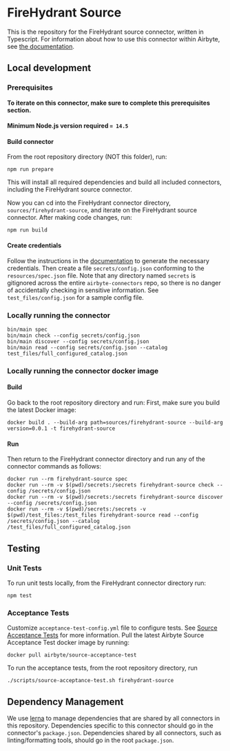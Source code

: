 # FireHydrant Source

This is the repository for the FireHydrant source connector, written in Typescript.
For information about how to use this connector within Airbyte, see [the
documentation](https://docs.airbyte.io/integrations/sources/firehydrant).

## Local development

### Prerequisites

**To iterate on this connector, make sure to complete this prerequisites
section.**

#### Minimum Node.js version required `= 14.5`

#### Build connector

From the root repository directory (NOT this folder), run:

```
npm run prepare
```

This will install all required dependencies and build all included connectors,
including the FireHydrant source connector.

Now you can cd into the FireHydrant connector directory, `sources/firehydrant-source`,
and iterate on the FireHydrant source connector. After making code changes, run:

```
npm run build
```

#### Create credentials

Follow the instructions in the
[documentation](https://docs.airbyte.io/integrations/sources/firehydrant) to
generate the necessary credentials. Then create a file `secrets/config.json`
conforming to the `resources/spec.json` file. Note that any directory named
`secrets` is gitignored across the entire `airbyte-connectors` repo, so there is
no danger of accidentally checking in sensitive information. See
`test_files/config.json` for a sample config file.

### Locally running the connector

```
bin/main spec
bin/main check --config secrets/config.json
bin/main discover --config secrets/config.json
bin/main read --config secrets/config.json --catalog test_files/full_configured_catalog.json
```

### Locally running the connector docker image

#### Build

Go back to the root repository directory and run:
First, make sure you build the latest Docker image:

```
docker build . --build-arg path=sources/firehydrant-source --build-arg version=0.0.1 -t firehydrant-source
```

#### Run

Then return to the FireHydrant connector directory and run any of the connector
commands as follows:

```
docker run --rm firehydrant-source spec
docker run --rm -v $(pwd)/secrets:/secrets firehydrant-source check --config /secrets/config.json
docker run --rm -v $(pwd)/secrets:/secrets firehydrant-source discover --config /secrets/config.json
docker run --rm -v $(pwd)/secrets:/secrets -v $(pwd)/test_files:/test_files firehydrant-source read --config /secrets/config.json --catalog /test_files/full_configured_catalog.json
```

## Testing

### Unit Tests

To run unit tests locally, from the FireHydrant connector directory run:

```
npm test
```

### Acceptance Tests

Customize `acceptance-test-config.yml` file to configure tests. See [Source
Acceptance
Tests](https://docs.airbyte.io/connector-development/testing-connectors/source-acceptance-tests-reference)
for more information.
Pull the latest Airbyte Source Acceptance Test docker image by running:

```
docker pull airbyte/source-acceptance-test
```

To run the acceptance tests, from the root repository directory, run

```
./scripts/source-acceptance-test.sh firehydrant-source
```

## Dependency Management

We use [lerna](https://lerna.js.org/) to manage dependencies that are shared by
all connectors in this repository. Dependencies specific to this connector
should go in the connector's `package.json`. Dependencies shared by all
connectors, such as linting/formatting tools, should go in the root
`package.json`.
